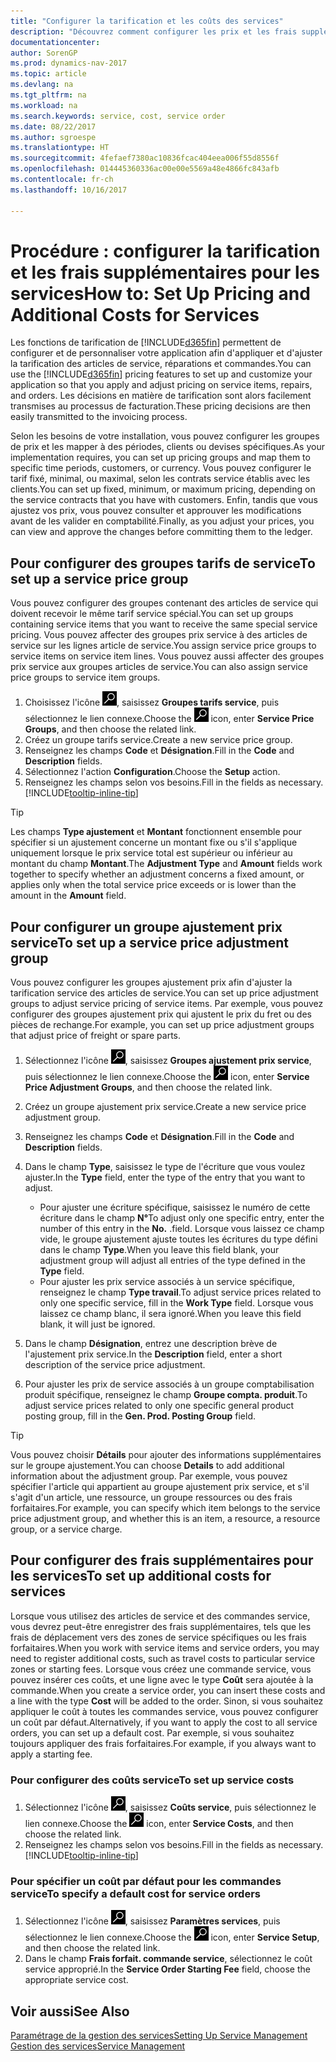```yaml
---
title: "Configurer la tarification et les coûts des services"
description: "Découvrez comment configurer les prix et les frais supplémentaires des services."
documentationcenter: 
author: SorenGP
ms.prod: dynamics-nav-2017
ms.topic: article
ms.devlang: na
ms.tgt_pltfrm: na
ms.workload: na
ms.search.keywords: service, cost, service order
ms.date: 08/22/2017
ms.author: sgroespe
ms.translationtype: HT
ms.sourcegitcommit: 4fefaef7380ac10836fcac404eea006f55d8556f
ms.openlocfilehash: 014445360336ac00e00e5569a48e4866fc843afb
ms.contentlocale: fr-ch
ms.lasthandoff: 10/16/2017

---
```


# <a name="how-to-set-up-pricing-and-additional-costs-for-services"></a><span data-ttu-id="4790f-103">Procédure : configurer la tarification et les frais supplémentaires pour les services</span><span class="sxs-lookup"><span data-stu-id="4790f-103">How to: Set Up Pricing and Additional Costs for Services</span></span>
<span data-ttu-id="4790f-104">Les fonctions de tarification de [!INCLUDE[d365fin](includes/d365fin_md.md)] permettent de configurer et de personnaliser votre application afin d'appliquer et d'ajuster la tarification des articles de service, réparations et commandes.</span><span class="sxs-lookup"><span data-stu-id="4790f-104">You can use the [!INCLUDE[d365fin](includes/d365fin_md.md)] pricing features to set up and customize your application so that you apply and adjust pricing on service items, repairs, and orders.</span></span> <span data-ttu-id="4790f-105">Les décisions en matière de tarification sont alors facilement transmises au processus de facturation.</span><span class="sxs-lookup"><span data-stu-id="4790f-105">These pricing decisions are then easily transmitted to the invoicing process.</span></span>  
  
<span data-ttu-id="4790f-106">Selon les besoins de votre installation, vous pouvez configurer les groupes de prix et les mapper à des périodes, clients ou devises spécifiques.</span><span class="sxs-lookup"><span data-stu-id="4790f-106">As your implementation requires, you can set up pricing groups and map them to specific time periods, customers, or currency.</span></span> <span data-ttu-id="4790f-107">Vous pouvez configurer le tarif fixé, minimal, ou maximal, selon les contrats service établis avec les clients.</span><span class="sxs-lookup"><span data-stu-id="4790f-107">You can set up fixed, minimum, or maximum pricing, depending on the service contracts that you have with customers.</span></span> <span data-ttu-id="4790f-108">Enfin, tandis que vous ajustez vos prix, vous pouvez consulter et approuver les modifications avant de les valider en comptabilité.</span><span class="sxs-lookup"><span data-stu-id="4790f-108">Finally, as you adjust your prices, you can view and approve the changes before committing them to the ledger.</span></span>  

## <a name="to-set-up-a-service-price-group"></a><span data-ttu-id="4790f-109">Pour configurer des groupes tarifs de service</span><span class="sxs-lookup"><span data-stu-id="4790f-109">To set up a service price group</span></span>
<span data-ttu-id="4790f-110">Vous pouvez configurer des groupes contenant des articles de service qui doivent recevoir le même tarif service spécial.</span><span class="sxs-lookup"><span data-stu-id="4790f-110">You can set up groups containing service items that you want to receive the same special service pricing.</span></span> <span data-ttu-id="4790f-111">Vous pouvez affecter des groupes prix service à des articles de service sur les lignes article de service.</span><span class="sxs-lookup"><span data-stu-id="4790f-111">You assign service price groups to service items on service item lines.</span></span> <span data-ttu-id="4790f-112">Vous pouvez aussi affecter des groupes prix service aux groupes articles de service.</span><span class="sxs-lookup"><span data-stu-id="4790f-112">You can also assign service price groups to service item groups.</span></span>  

1. <span data-ttu-id="4790f-113">Choisissez l'icône ![Page ou état pour la recherche](media/ui-search/search_small.png "Page ou état pour la recherche"), saisissez **Groupes tarifs service**, puis sélectionnez le lien connexe.</span><span class="sxs-lookup"><span data-stu-id="4790f-113">Choose the ![Search for Page or Report](media/ui-search/search_small.png "Search for Page or Report icon") icon, enter **Service Price Groups**, and then choose the related link.</span></span>  
2. <span data-ttu-id="4790f-114">Créez un groupe tarifs service.</span><span class="sxs-lookup"><span data-stu-id="4790f-114">Create a new service price group.</span></span>  
3. <span data-ttu-id="4790f-115">Renseignez les champs **Code** et **Désignation**.</span><span class="sxs-lookup"><span data-stu-id="4790f-115">Fill in the **Code** and **Description** fields.</span></span>  
4. <span data-ttu-id="4790f-116">Sélectionnez l'action **Configuration**.</span><span class="sxs-lookup"><span data-stu-id="4790f-116">Choose the **Setup** action.</span></span>  
2. <span data-ttu-id="4790f-117">Renseignez les champs selon vos besoins.</span><span class="sxs-lookup"><span data-stu-id="4790f-117">Fill in the fields as necessary.</span></span> [!INCLUDE[tooltip-inline-tip](includes/tooltip-inline-tip_md.md)]  

 > [!Tip]
 > <span data-ttu-id="4790f-118">Les champs **Type ajustement** et **Montant** fonctionnent ensemble pour spécifier si un ajustement concerne un montant fixe ou s'il s'applique uniquement lorsque le prix service total est supérieur ou inférieur au montant du champ **Montant**.</span><span class="sxs-lookup"><span data-stu-id="4790f-118">The **Adjustment Type** and **Amount** fields work together to specify whether an adjustment concerns a fixed amount, or applies only when the total service price exceeds or is lower than the amount in the **Amount** field.</span></span>  

## <a name="to-set-up-a-service-price-adjustment-group"></a><span data-ttu-id="4790f-119">Pour configurer un groupe ajustement prix service</span><span class="sxs-lookup"><span data-stu-id="4790f-119">To set up a service price adjustment group</span></span>  
<span data-ttu-id="4790f-120">Vous pouvez configurer les groupes ajustement prix afin d'ajuster la tarification service des articles de service.</span><span class="sxs-lookup"><span data-stu-id="4790f-120">You can set up price adjustment groups to adjust service pricing of service items.</span></span> <span data-ttu-id="4790f-121">Par exemple, vous pouvez configurer des groupes ajustement prix qui ajustent le prix du fret ou des pièces de rechange.</span><span class="sxs-lookup"><span data-stu-id="4790f-121">For example, you can set up price adjustment groups that adjust price of freight or spare parts.</span></span>  
  
1. <span data-ttu-id="4790f-122">Sélectionnez l'icône ![Page ou état pour la recherche](media/ui-search/search_small.png "Page ou état pour la recherche"), saisissez **Groupes ajustement prix service**, puis sélectionnez le lien connexe.</span><span class="sxs-lookup"><span data-stu-id="4790f-122">Choose the ![Search for Page or Report](media/ui-search/search_small.png "Search for Page or Report icon") icon, enter **Service Price Adjustment Groups**, and then choose the related link.</span></span>  
2. <span data-ttu-id="4790f-123">Créez un groupe ajustement prix service.</span><span class="sxs-lookup"><span data-stu-id="4790f-123">Create a new service price adjustment group.</span></span>  
3. <span data-ttu-id="4790f-124">Renseignez les champs **Code** et **Désignation**.</span><span class="sxs-lookup"><span data-stu-id="4790f-124">Fill in the **Code** and **Description** fields.</span></span>  
4. <span data-ttu-id="4790f-125">Dans le champ **Type**, saisissez le type de l'écriture que vous voulez ajuster.</span><span class="sxs-lookup"><span data-stu-id="4790f-125">In the **Type** field, enter the type of the entry that you want to adjust.</span></span>  
  
    * <span data-ttu-id="4790f-126">Pour ajuster une écriture spécifique, saisissez le numéro de cette écriture dans le champ **N°**</span><span class="sxs-lookup"><span data-stu-id="4790f-126">To adjust only one specific entry, enter the number of this entry in the **No.**</span></span> <span data-ttu-id="4790f-127">.</span><span class="sxs-lookup"><span data-stu-id="4790f-127">field.</span></span> <span data-ttu-id="4790f-128">Lorsque vous laissez ce champ vide, le groupe ajustement ajuste toutes les écritures du type défini dans le champ **Type**.</span><span class="sxs-lookup"><span data-stu-id="4790f-128">When you leave this field blank, your adjustment group will adjust all entries of the type defined in the **Type** field.</span></span>  
    * <span data-ttu-id="4790f-129">Pour ajuster les prix service associés à un service spécifique, renseignez le champ **Type travail**.</span><span class="sxs-lookup"><span data-stu-id="4790f-129">To adjust service prices related to only one specific service, fill in the **Work Type** field.</span></span> <span data-ttu-id="4790f-130">Lorsque vous laissez ce champ blanc, il sera ignoré.</span><span class="sxs-lookup"><span data-stu-id="4790f-130">When you leave this field blank, it will just be ignored.</span></span>  
  
5. <span data-ttu-id="4790f-131">Dans le champ **Désignation**, entrez une description brève de l'ajustement prix service.</span><span class="sxs-lookup"><span data-stu-id="4790f-131">In the **Description** field, enter a short description of the service price adjustment.</span></span>  
6. <span data-ttu-id="4790f-132">Pour ajuster les prix de service associés à un groupe comptabilisation produit spécifique, renseignez le champ **Groupe compta. produit**.</span><span class="sxs-lookup"><span data-stu-id="4790f-132">To adjust service prices related to only one specific general product posting group, fill in the **Gen. Prod. Posting Group** field.</span></span>

> [!Tip]
> <span data-ttu-id="4790f-133">Vous pouvez choisir **Détails** pour ajouter des informations supplémentaires sur le groupe ajustement.</span><span class="sxs-lookup"><span data-stu-id="4790f-133">You can choose **Details** to add additional information about the adjustment group.</span></span> <span data-ttu-id="4790f-134">Par exemple, vous pouvez spécifier l'article qui appartient au groupe ajustement prix service, et s'il s'agit d'un article, une ressource, un groupe ressources ou des frais forfaitaires.</span><span class="sxs-lookup"><span data-stu-id="4790f-134">For example, you can specify which item belongs to the service price adjustment group, and whether this is an item, a resource, a resource group, or a service charge.</span></span>  

## <a name="to-set-up-additional-costs-for-services"></a><span data-ttu-id="4790f-135">Pour configurer des frais supplémentaires pour les services</span><span class="sxs-lookup"><span data-stu-id="4790f-135">To set up additional costs for services</span></span>
<span data-ttu-id="4790f-136">Lorsque vous utilisez des articles de service et des commandes service, vous devrez peut-être enregistrer des frais supplémentaires, tels que les frais de déplacement vers des zones de service spécifiques ou les frais forfaitaires.</span><span class="sxs-lookup"><span data-stu-id="4790f-136">When you work with service items and service orders, you may need to register additional costs, such as travel costs to particular service zones or starting fees.</span></span> <span data-ttu-id="4790f-137">Lorsque vous créez une commande service, vous pouvez insérer ces coûts, et une ligne avec le type **Coût** sera ajoutée à la commande.</span><span class="sxs-lookup"><span data-stu-id="4790f-137">When you create a service order, you can insert these costs and a line with the type **Cost** will be added to the order.</span></span> <span data-ttu-id="4790f-138">Sinon, si vous souhaitez appliquer le coût à toutes les commandes service, vous pouvez configurer un coût par défaut.</span><span class="sxs-lookup"><span data-stu-id="4790f-138">Alternatively, if you want to apply the cost to all service orders, you can set up a default cost.</span></span> <span data-ttu-id="4790f-139">Par exemple, si vous souhaitez toujours appliquer des frais forfaitaires.</span><span class="sxs-lookup"><span data-stu-id="4790f-139">For example, if you always want to apply a starting fee.</span></span>
  
### <a name="to-set-up-service-costs"></a><span data-ttu-id="4790f-140">Pour configurer des coûts service</span><span class="sxs-lookup"><span data-stu-id="4790f-140">To set up service costs</span></span>
1. <span data-ttu-id="4790f-141">Sélectionnez l'icône ![Page ou état pour la recherche](media/ui-search/search_small.png "Page ou état pour la recherche"), saisissez **Coûts service**, puis sélectionnez le lien connexe.</span><span class="sxs-lookup"><span data-stu-id="4790f-141">Choose the ![Search for Page or Report](media/ui-search/search_small.png "Search for Page or Report icon") icon, enter **Service Costs**, and then choose the related link.</span></span> 
2. <span data-ttu-id="4790f-142">Renseignez les champs selon vos besoins.</span><span class="sxs-lookup"><span data-stu-id="4790f-142">Fill in the fields as necessary.</span></span> [!INCLUDE[tooltip-inline-tip](includes/tooltip-inline-tip_md.md)]  

### <a name="to-specify-a-default-cost-for-service-orders"></a><span data-ttu-id="4790f-143">Pour spécifier un coût par défaut pour les commandes service</span><span class="sxs-lookup"><span data-stu-id="4790f-143">To specify a default cost for service orders</span></span>
1. <span data-ttu-id="4790f-144">Sélectionnez l'icône ![Page ou état pour la recherche](media/ui-search/search_small.png "Page ou état pour la recherche"), saisissez **Paramètres services**, puis sélectionnez le lien connexe.</span><span class="sxs-lookup"><span data-stu-id="4790f-144">Choose the ![Search for Page or Report](media/ui-search/search_small.png "Search for Page or Report icon") icon, enter **Service Setup**, and then choose the related link.</span></span> 
2. <span data-ttu-id="4790f-145">Dans le champ **Frais forfait. commande service**, sélectionnez le coût service approprié.</span><span class="sxs-lookup"><span data-stu-id="4790f-145">In the **Service Order Starting Fee** field, choose the appropriate service cost.</span></span>

## <a name="see-also"></a><span data-ttu-id="4790f-146">Voir aussi</span><span class="sxs-lookup"><span data-stu-id="4790f-146">See Also</span></span>
[<span data-ttu-id="4790f-147">Paramétrage de la gestion des services</span><span class="sxs-lookup"><span data-stu-id="4790f-147">Setting Up Service Management</span></span>](service-setup-service.md)  
[<span data-ttu-id="4790f-148">Gestion des services</span><span class="sxs-lookup"><span data-stu-id="4790f-148">Service Management</span></span>](service-service.md)  

